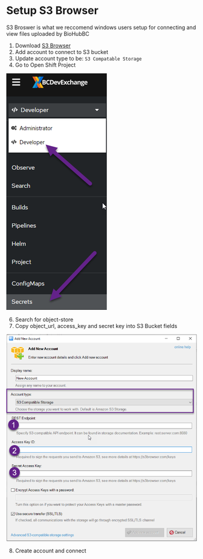 # Setup S3 Browser
S3 Broswer is what we reccomend windows users setup for connecting and view files uploaded by BioHubBC
1. Download [S3 Browser](https://s3browser.com/)
2. Add account to connect to S3 bucket
3. Update account type to be: `S3 Compatable Storage`
4. Go to Open Shift Project

![Open Shift Secrets](./images/templates/open%20shift%20secrets.png)

6. Search for object-store
7. Copy object_url, access_key and secret key into S3 Bucket fields

![S3 New Account](./images/templates/s3%20setup.png)

8. Create account and connect
